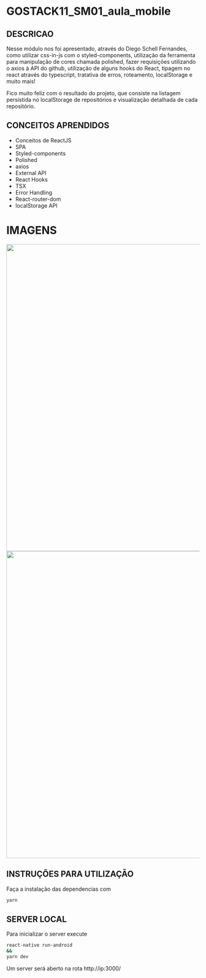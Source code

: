 # GOSTACK11_SM01_aula_mobile

## DESCRICAO
Nesse módulo nos foi apresentado, através do Diego Schell Fernandes, como utilizar css-in-js com o styled-components, utilização da ferramenta para manipulação de cores chamada polished, fazer requisições utilizando o axios à API do github, utilização de alguns hooks do React, tipagem no react através do typescript, tratativa de erros, roteamento, localStorage e muito mais!

Fico muito feliz com o resultado do projeto, que consiste na listagem persistida no localStorage de repositórios e visualização detalhada de cada repositório.

## CONCEITOS APRENDIDOS

- Conceitos de ReactJS
- SPA
- Styled-components
- Polished
- axios
- External API
- React Hooks
- TSX
- Error Handling
- React-router-dom
- localStorage API

# IMAGENS
<img src="https://i.imgur.com/TRZtn9h.png" width="800">
<img src="https://i.imgur.com/Z0mzVbr.png" width="800">

## INSTRUÇÕES PARA UTILIZAÇÃO

Faça a instalação das dependencias com

```sh
yarn
```

## SERVER LOCAL

Para inicializar o server execute

```sh
react-native run-android
&&
yarn dev
```

Um server será aberto na rota http://ip:3000/
